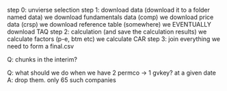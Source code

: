 step 0: unvierse selection
step 1: download data (download it to a folder named data)
    we download fundamentals data (comp)
    we download price data (crsp)
    we download reference table (somewhere)
    we EVENTUALLY download TAQ 
step 2: calculation (and save the calculation results)
    we calculate factors (p-e, btm etc)
    we calculate CAR 
step 3: join everything we need to form a final.csv



Q: chunks in the interim?

Q: what should we do when we have 2 permco -> 1 gvkey? at a given date 
A: drop them. only 65 such companies